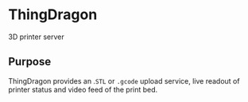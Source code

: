 # ThingDragon
3D printer server

## Purpose
ThingDragon provides an .`STL` or `.gcode` upload service, live readout of printer status and video feed of the print bed.
